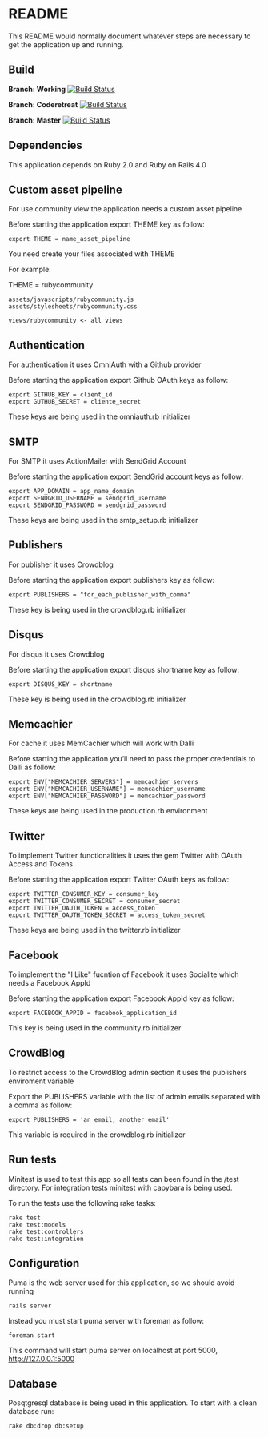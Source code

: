 # README

This README would normally document whatever steps are necessary to get the
application up and running.


## Build
**Branch: Working**
[![Build Status](https://travis-ci.org/mariochavez/community.png?branch=working)](https://travis-ci.org/mariochavez/community)

**Branch: Coderetreat**
[![Build Status](https://travis-ci.org/mariochavez/community.png?branch=coderetreat)](https://travis-ci.org/mariochavez/community)

**Branch: Master**
[![Build Status](https://travis-ci.org/mariochavez/community.png?branch=master)](https://travis-ci.org/mariochavez/community)

## Dependencies
This application depends on Ruby 2.0 and Ruby on Rails 4.0


## Custom asset pipeline
For use community view the application needs a custom asset pipeline

Before starting the application export THEME key as follow:

    export THEME = name_asset_pipeline

You need create your files associated with THEME

For example:

THEME = rubycommunity

    assets/javascripts/rubycommunity.js
    assets/stylesheets/rubycommunity.css

    views/rubycommunity <- all views

## Authentication
For authentication it uses OmniAuth with a Github provider

Before starting the application export Github OAuth keys as follow:

    export GITHUB_KEY = client_id
    export GUTHUB_SECRET = cliente_secret

These keys are being used in the omniauth.rb initializer

## SMTP
For SMTP it uses ActionMailer with SendGrid Account

Before starting the application export SendGrid account keys as follow:

    export APP_DOMAIN = app_name_domain
    export SENDGRID_USERNAME = sendgrid_username
    export SENDGRID_PASSWORD = sendgrid_password

These keys are being used in the smtp_setup.rb initializer

## Publishers
For publisher it uses Crowdblog

Before starting the application export publishers key as follow:

    export PUBLISHERS = "for_each_publisher_with_comma"
    
These key is being used in the crowdblog.rb initializer

## Disqus

For disqus it uses Crowdblog

Before starting the application export disqus shortname key as follow:

    export DISQUS_KEY = shortname

These key is being used in the crowdblog.rb initializer

## Memcachier

For cache it uses MemCachier which will work with Dalli

Before starting the application you’ll need to pass the proper credentials to Dalli as follow:

    export ENV["MEMCACHIER_SERVERS"] = memcachier_servers
    export ENV["MEMCACHIER_USERNAME"] = memcachier_username
    export ENV["MEMCACHIER_PASSWORD"] = memcachier_password

These keys are being used in the production.rb environment

## Twitter
To implement Twitter functionalities it uses the gem Twitter with OAuth Access and Tokens

Before starting the application export Twitter OAuth keys as follow:

    export TWITTER_CONSUMER_KEY = consumer_key
    export TWITTER_CONSUMER_SECRET = consumer_secret
    export TWITTER_OAUTH_TOKEN = access_token
    export TWITTER_OAUTH_TOKEN_SECRET = access_token_secret

These keys are being used in the twitter.rb initializer

## Facebook
To implement the "I Like" fucntion of Facebook it uses Socialite which needs a Facebook AppId

Before starting the application export Facebook AppId key as follow:

    export FACEBOOK_APPID = facebook_application_id

This key is being used in the community.rb initializer

## CrowdBlog
To restrict access to the CrowdBlog admin section it uses the publishers enviroment variable

Export the PUBLISHERS variable with the list of admin emails separated with a comma as follow:

    export PUBLISHERS = 'an_email, another_email'

This variable is required in the crowdblog.rb initializer

## Run tests
Minitest is used to test this app so all tests can been found in the /test
directory. For integration tests minitest with capybara is being used.

To run the tests use the following rake tasks:

    rake test
    rake test:models
    rake test:controllers
    rake test:integration

## Configuration
Puma is the web server used for this application, so we should avoid running

    rails server

Instead you must start puma server with foreman as follow:

    foreman start

This command will start puma server on localhost at port 5000,
http://127.0.0.1:5000

## Database
Posqtgresql database is being used in this application.
To start with a clean database run:

    rake db:drop db:setup

